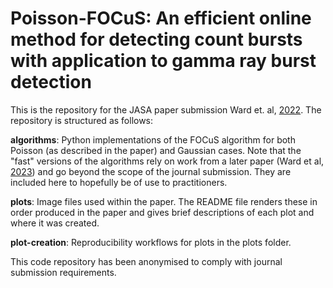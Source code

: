 # Poisson-FOCuS: An efficient online method for detecting count bursts with application to gamma ray burst detection

This is the repository for the JASA paper submission Ward et. al, [2022](
https://doi.org/10.48550/arXiv.2208.01494). The repository is structured as follows:

**algorithms**: Python implementations of the FOCuS algorithm for both Poisson (as described in the paper) and Gaussian cases. Note that the "fast" versions of the algorithms rely on work from a later paper (Ward et al, [2023](
https://doi.org/10.48550/arXiv.2302.04743)) and go beyond the scope of the journal submission. They are included here to hopefully be of use to practitioners.

**plots**: Image files used within the paper. The README file renders these in order produced in the paper and gives brief descriptions of each plot and where it was created.

**plot-creation**: Reproducibility workflows for plots in the plots folder.

This code repository has been anonymised to comply with journal submission requirements.
